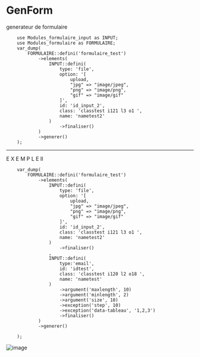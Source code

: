 # GenForm
generateur de formulaire


        use Modules_formulaire_input as INPUT;
        use Modules_formulaire as FORMULAIRE;
        var_dump(
            FORMULAIRE::defini('formulaire_test')
                ->elements(
                    INPUT::defini(
                        type: 'file',
                        option: '[
                            upload,
                            "jpg" => "image/jpeg",
                            "png" => "image/png",
                            "gif" => "image/gif"
                        ]',
                        id: 'id_input_2',
                        class: 'classtest i121 l3 o1 ',
                        name: 'nametest2'
                    )
                        ->finaliser()
                )
                ->generer()
        );

----------------------
E X E M P L E II

        var_dump(
            FORMULAIRE::defini('formulaire_test')
                ->elements(
                    INPUT::defini(
                        type: 'file',
                        option: '[
                            upload,
                            "jpg" => "image/jpeg",
                            "png" => "image/png",
                            "gif" => "image/gif"
                        ]',
                        id: 'id_input_2',
                        class: 'classtest i121 l3 o1 ',
                        name: 'nametest2'
                    )
                        ->finaliser()
                    ,
                    INPUT::defini(
                        type:'email',
                        id: 'idtest',
                        class: 'classtest i120 l2 o18 ',
                        name: 'nametest'
                    )
                        ->argument('maxlength', 10)
                        ->argument('minlength', 2)
                        ->argument('size', 10)
                        ->exception('step', 10)
                        ->exception('data-tableau', '1,2,3')
                        ->finaliser()
                )
                ->generer()

        );



![image](https://user-images.githubusercontent.com/9467611/182428360-05864f90-f9f8-4797-a251-d100db134410.png)

